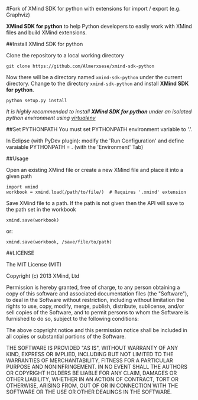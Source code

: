 #Fork of XMind SDK for python with extensions for import / export (e.g. Graphviz)

**XMind SDK for python** to help Python developers to easily work with XMind files and build XMind extensions.

##Install XMind SDK for python

Clone the repository to a local working directory

	git clone https://github.com/Almerxsese/xmind-sdk-python
	
Now there will be a directory named `xmind-sdk-python` under the current directory. Change to the directory `xmind-sdk-python` and install **XMind SDK for python**.

	python setup.py install
	
*It is highly recommended to install __XMind SDK for python__ under an isolated python environment using [virtualenv](https://pypi.python.org/pypi/virtualenv)*

##Set PYTHONPATH
You must set PYTHONPATH environment variable to '.'. 

In Eclipse (with PyDev plugin): modify the 'Run Configuration' and define varaiable PYTHONPATH = . (with the 
'Environment' Tab)

##Usage

Open an existing XMind file or create a new XMind file and place it into a given path

	import xmind
	workbook = xmind.load(/path/to/file/)  # Requires '.xmind' extension
	
Save XMind file to a path.
If the path is not given then the API will save to the path set in the workbook

	xmind.save(workbook)

or:
	
	xmind.save(workbook, /save/file/to/path)
	
##LICENSE

The MIT License (MIT)

Copyright (c) 2013 XMind, Ltd

Permission is hereby granted, free of charge, to any person obtaining a copy of
this software and associated documentation files (the "Software"), to deal in
the Software without restriction, including without limitation the rights to
use, copy, modify, merge, publish, distribute, sublicense, and/or sell copies of
the Software, and to permit persons to whom the Software is furnished to do so,
subject to the following conditions:

The above copyright notice and this permission notice shall be included in all
copies or substantial portions of the Software.

THE SOFTWARE IS PROVIDED "AS IS", WITHOUT WARRANTY OF ANY KIND, EXPRESS OR
IMPLIED, INCLUDING BUT NOT LIMITED TO THE WARRANTIES OF MERCHANTABILITY, FITNESS
FOR A PARTICULAR PURPOSE AND NONINFRINGEMENT. IN NO EVENT SHALL THE AUTHORS OR
COPYRIGHT HOLDERS BE LIABLE FOR ANY CLAIM, DAMAGES OR OTHER LIABILITY, WHETHER
IN AN ACTION OF CONTRACT, TORT OR OTHERWISE, ARISING FROM, OUT OF OR IN
CONNECTION WITH THE SOFTWARE OR THE USE OR OTHER DEALINGS IN THE SOFTWARE.
